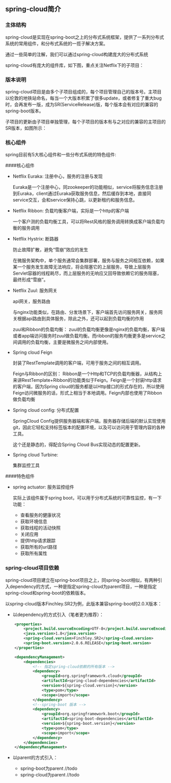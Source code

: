 ## spring-cloud简介

### 主体结构

spring-cloud是实现在spring-boot之上的分布式系统框架，提供了一系列分布式系统的常用组件，和分布式系统的一揽子解决方案。

通过一些简单的注解，我们可以通过spring-cloud构建庞大的分布式系统

spring-cloud有庞大的组件库，如下图，重点关注Netflix下的子项目：



### 版本说明

spring-cloud项目是由多个子项目组成的，每个项目管理自己的版本号。主项目以伦敦的地铁站命名，每当一个大版本积累了很多update，或者修复了重大bug时，会再发布一版，成为SR(ServiceRelease)版，每个版本会有对应的兼容的spring-boot版本。

子项目的更新由子项目单独管理，每个子项目的版本有与之对应的兼容的主项目的SR版本，如图所示：


### 核心组件

spring目前有5大核心组件和一些分布式系统的特色组件:

####核心组件

* Netflix Euraka: 注册中心，服务的注册与发现

	Euraka是一个注册中心，同zookeeper的功能相似，service将服务信息注册到Euraka，client通过Euraka获取服务信息，然后缓存到本地，直接同service交互，会和service保持心跳，以更新租约和服务信息。
* Netflix Ribbon: 负载均衡客户端，实际是一个http的客户端
	
	一个客户测的负载均衡工具，可以将Rest风格的服务调用转换成客户端负载均衡的服务调用
* Netflix Hystrix: 断路器 

	防止故障扩散，避免“雪崩”效应的发生
	
	在微服务架构中，单个服务通常会集群部署，服务与服务之间相互依赖，如果某一个服务发生故障无法响应，将会阻塞它的上层服务，导致上层服务Servlet容器的线程耗尽，而上层服务的无响应又回导致依赖它的服务阻塞，最终形成“雪崩”。
* Netflix Zuul: 服务网关

	api网关，服务路由
	
	与nginx功能类似，在路由、分发场景下，客户端首先访问服务网关，服务网关根据api路由到具体服务，除此之外，还可以起到负载均衡的作用
	
	zuul和Ribbon的负载均衡：
	zuul的负载均衡更像是nginx的负载均衡，客户端或者app端访问服务时zuul做负载均衡。而ribbon的服务均衡更多是service之间调用的负载均衡，主要是微服务之间内部使用。  
* Spring cloud Feign

	封装了RestTemplate调用的客户端，可用于服务之间的相互调用。
	
	Feign与Ribbon的区别：
	Ribbon是一个Http和TCP的负载均衡器，从结构上来讲RestTemplate+Ribbon的功能类似于Feign。Feign是一个封装http请求的客户端，因为Spring cloud的服务都是以Http接口的形式存在的，所以使用Feign访问微服务的话，形式上相当于本地调用。Feign内部也使用了Ribbon做负载均衡
* Spring cloud config: 分布式配置

	SpringCloud Config提供服务器端和客户端。服务器存储后端的默认实现使用git，因此它轻松支持标签版本的配置环境，以及可以访问用于管理内容的各种工具。
	
	这个还是静态的，得配合Spring Cloud Bus实现动态的配置更新。

* Spring cloud Turbine: 

	集群监控工具

####特色组件
* spring actuator: 服务监控组件

	实际上该组件属于spring boot，可以用于分布式系统的可靠性监控，有一下功能：
	* 查看服务的健康状况
	* 获取环境信息
	* 获取线程的活动快照
	* 关闭应用
	* 提供http请求跟踪
	* 获取所有的url路径
	* 获取所有属性
	
### spring-cloud项目依赖

spring-cloud项目建立在spring-boot项目之上，同spring-boot相似，有两种引入dependency的方式，一种是指定spring-cloud为parent项目，一种是指定spring-cloud和spring-boot的依赖版本。

以spring-cloud版本Finchley.SR2为例，此版本兼容spring-boot的2.0.X版本：

* 以dependency的方式引入（笔者更为推荐）：

```xml
	<properties>
        <project.build.sourceEncoding>UTF-8</project.build.sourceEncoding>
        <java.version>1.8</java.version>
        <spring-cloud.version>Finchley.SR2</spring-cloud.version>
        <spring-boot.version>2.0.6.RELEASE</spring-boot.version>
    </properties>

    <dependencyManagement>
        <dependencies>
            <!-- 指定spring-cloud依赖的所有版本 -->
            <dependency>
                <groupId>org.springframework.cloud</groupId>
                <artifactId>spring-cloud-dependencies</artifactId>
                <version>${spring-cloud.version}</version>
                <type>pom</type>
                <scope>import</scope>
            </dependency>
            <!--spring-boot 版本 -->
            <dependency>
                <groupId>org.springframework.boot</groupId>
                <artifactId>spring-boot-dependencies</artifactId>
                <version>${spring-boot.version}</version>
                <type>pom</type>
                <scope>import</scope>
            </dependency>
        </dependencies>
    </dependencyManagement>
```

* 以parent的方式引入：

	* spring-boot为parent
		//todo
	* spring-cloud为parent
		//todo